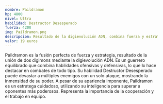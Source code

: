 ```yaml
---
nombre: Paildramon
hp: 4800
nivel: Ultra
habilidad: Destructor Desesperado
fuerza: 4200
img: Paildramon.png
descripcion: Resultado de la digievolución ADN, combina fuerza y estrategia en combate.
valor: 19 euros
---
```


Paildramon es la fusión perfecta de fuerza y estrategia, resultado de la unión de dos digimons mediante la digievolución ADN. Es un guerrero equilibrado que combina habilidades ofensivas y defensivas, lo que lo hace destacar en combates de todo tipo. Su habilidad Destructor Desesperado puede devastar a múltiples enemigos con un solo ataque, mostrando la inmensidad de su poder. A pesar de su apariencia imponente, Paildramon es un estratega cuidadoso, utilizando su inteligencia para superar a oponentes más poderosos. Representa la importancia de la cooperación y el trabajo en equipo.
